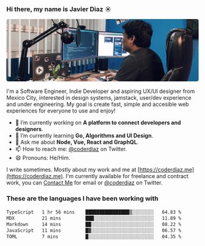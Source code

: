 ### Hi there, my name is Javier Diaz ☀️
![My Setup](./cover.png)

I'm a Software Engineer, Indie Developer and aspiring UX/UI designer from Mexico City, interested in design systems, jamstack, user/dev experience and under engineering. My goal is create fast, simple and accesible web experiences for everyone to use and enjoy!

<!--
**coderdiaz/coderdiaz** is a ✨ _special_ ✨ repository because its `README.md` (this file) appears on your GitHub profile.

Here are some ideas to get you started:

- 🔭 I’m currently working on ...
- 🌱 I’m currently learning ...
- 👯 I’m looking to collaborate on ...
- 🤔 I’m looking for help with ...
- 💬 Ask me about ...
- 📫 How to reach me: ...
- 😄 Pronouns: ...
- ⚡ Fun fact: ...
-->

- 🔭  I’m currently working on **A platform to connect developers and designers**.
- 🌱  I’m currently learning **Go, Algorithms and UI Design**.
- 💬  Ask me about **Node, Vue, React and GraphQL**.
- 📫  How to reach me: [@coderdiaz](https://twitter.com/coderdiaz) on Twitter.
- 😄  Pronouns: He/Him.

I write sometimes. Mostly about my work and me at [https://coderdiaz.me](https://coderdiaz.me). I'm currently available for freelance and contract work, you can [Contact Me](mailto:hey@coderdiaz.me) for email or [@coderdiaz](https://twitter.com/coderdiaz) on Twitter.

### These are the languages I have been working with
<!--START_SECTION:waka-->
```text
TypeScript   1 hr 56 mins    ████████████████▒░░░░░░░░   64.83 % 
MDX          21 mins         ███░░░░░░░░░░░░░░░░░░░░░░   11.89 % 
Markdown     14 mins         ██░░░░░░░░░░░░░░░░░░░░░░░   08.22 % 
JavaScript   11 mins         █▓░░░░░░░░░░░░░░░░░░░░░░░   06.57 % 
TOML         7 mins          █░░░░░░░░░░░░░░░░░░░░░░░░   04.35 % 
```
<!--END_SECTION:waka-->
